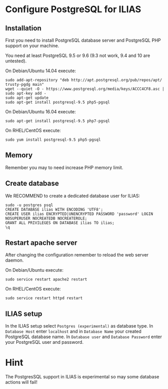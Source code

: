 # Configure PostgreSQL for ILIAS
## Installation
First you need to install PostgreSQL database server and PostgreSQL PHP support on your machine.

You need at least PostgreSQL 9.5 or 9.6 (9.3 not work, 9.4 and 10 are untested).

On Debian/Ubuntu 14.04 execute:
```
sudo add-apt-repository "deb http://apt.postgresql.org/pub/repos/apt/ trusty-pgdg main"
wget --quiet -O - https://www.postgresql.org/media/keys/ACCC4CF8.asc | sudo apt-key add -
sudo apt-get update
sudo apt-get install postgresql-9.5 php5-pgsql
```

On Debian/Ubuntu 16.04 execute:
```
sudo apt-get install postgresql-9.5 php7-pgsql
```

On RHEL/CentOS execute:
```
sudo yum install postgresql-9.5 php5-pgsql
```

## Memory
Remember you may to need increase PHP memory limit.

## Create database
We RECOMMEND to create a dedicated database user for ILIAS:

```
sudo -u postgres psql
CREATE DATABASE ilias WITH ENCODING 'UTF8';
CREATE USER ilias ENCRYPTED|UNENCRYPTED PASSWORD 'password' LOGIN NOSUPERUSER NOCREATEDB NOCREATEROLE;
GRANT ALL PRIVILEGES ON DATABASE ilias TO ilias;
\q
```

## Restart apache server
After changing the configuration remember to reload the web server daemon.

On Debian/Ubuntu execute: 
```
sudo service restart apache2 restart
```

On RHEL/CentOS execute: 
```
sudo service restart httpd restart
```

## ILIAS setup
In the ILIAS setup select `Postgres (experimental)` as database type.
In `Database Host` enter `localhost` and in `Database Name` your created PostgreSQL database name.
In `Database user` and `Database Password` enter your PostgreSQL user and password.

# Hint
The PostgresSQL support in ILIAS is experimental so may some database actions will fail!
